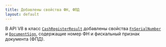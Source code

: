 ```yaml
---
title: Добавлены свойства ФН, ФПД
layout: default
---
```


В API V8 в класс
[`CashRegisterResult`](https://iiko.github.io/front.api.sdk/v8/html/T_Resto_Front_Api_Data_Device_Results_CashRegisterResult.htm)
добавлены свойства
[`FnSerialNumber`](https://iiko.github.io/front.api.sdk/v8/html/P_Resto_Front_Api_Data_Device_Results_CashRegisterResult_FnSerialNumber.htm) и
[`DocumentSign`](https://iiko.github.io/front.api.sdk/v8/html/P_Resto_Front_Api_Data_Device_Results_CashRegisterResult_DocumentSign.htm),
содержащие номер ФН и фискальный признак документа (ФПД).
